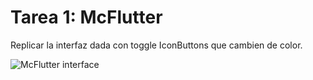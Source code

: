 # Tarea 1: McFlutter

Replicar la interfaz dada con toggle IconButtons que cambien de color.

![McFlutter interface](https://i.imgur.com/xE8sC8a.png)



